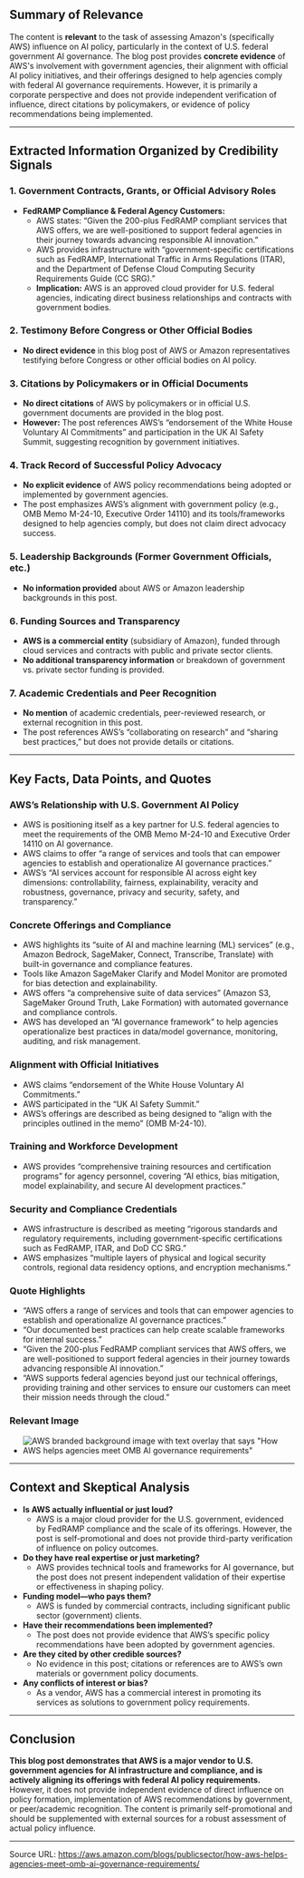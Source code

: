 ## Summary of Relevance

The content is **relevant** to the task of assessing Amazon's (specifically AWS) influence on AI policy, particularly in the context of U.S. federal government AI governance. The blog post provides **concrete evidence** of AWS's involvement with government agencies, their alignment with official AI policy initiatives, and their offerings designed to help agencies comply with federal AI governance requirements. However, it is primarily a corporate perspective and does not provide independent verification of influence, direct citations by policymakers, or evidence of policy recommendations being implemented.

---

## Extracted Information Organized by Credibility Signals

### 1. **Government Contracts, Grants, or Official Advisory Roles**
- **FedRAMP Compliance & Federal Agency Customers:**
  - AWS states: “Given the 200-plus FedRAMP compliant services that AWS offers, we are well-positioned to support federal agencies in their journey towards advancing responsible AI innovation.”
  - AWS provides infrastructure with “government-specific certifications such as FedRAMP, International Traffic in Arms Regulations (ITAR), and the Department of Defense Cloud Computing Security Requirements Guide (CC SRG).”
  - **Implication:** AWS is an approved cloud provider for U.S. federal agencies, indicating direct business relationships and contracts with government bodies.

### 2. **Testimony Before Congress or Other Official Bodies**
- **No direct evidence** in this blog post of AWS or Amazon representatives testifying before Congress or other official bodies on AI policy.

### 3. **Citations by Policymakers or in Official Documents**
- **No direct citations** of AWS by policymakers or in official U.S. government documents are provided in the blog post.
- **However:** The post references AWS’s “endorsement of the White House Voluntary AI Commitments” and participation in the UK AI Safety Summit, suggesting recognition by government initiatives.

### 4. **Track Record of Successful Policy Advocacy**
- **No explicit evidence** of AWS policy recommendations being adopted or implemented by government agencies.
- The post emphasizes AWS’s alignment with government policy (e.g., OMB Memo M-24-10, Executive Order 14110) and its tools/frameworks designed to help agencies comply, but does not claim direct advocacy success.

### 5. **Leadership Backgrounds (Former Government Officials, etc.)**
- **No information provided** about AWS or Amazon leadership backgrounds in this post.

### 6. **Funding Sources and Transparency**
- **AWS is a commercial entity** (subsidiary of Amazon), funded through cloud services and contracts with public and private sector clients.
- **No additional transparency information** or breakdown of government vs. private sector funding is provided.

### 7. **Academic Credentials and Peer Recognition**
- **No mention** of academic credentials, peer-reviewed research, or external recognition in this post.
- The post references AWS’s “collaborating on research” and “sharing best practices,” but does not provide details or citations.

---

## Key Facts, Data Points, and Quotes

### **AWS’s Relationship with U.S. Government AI Policy**
- AWS is positioning itself as a key partner for U.S. federal agencies to meet the requirements of the OMB Memo M-24-10 and Executive Order 14110 on AI governance.
- AWS claims to offer “a range of services and tools that can empower agencies to establish and operationalize AI governance practices.”
- AWS’s “AI services account for responsible AI across eight key dimensions: controllability, fairness, explainability, veracity and robustness, governance, privacy and security, safety, and transparency.”

### **Concrete Offerings and Compliance**
- AWS highlights its “suite of AI and machine learning (ML) services” (e.g., Amazon Bedrock, SageMaker, Connect, Transcribe, Translate) with built-in governance and compliance features.
- Tools like Amazon SageMaker Clarify and Model Monitor are promoted for bias detection and explainability.
- AWS offers “a comprehensive suite of data services” (Amazon S3, SageMaker Ground Truth, Lake Formation) with automated governance and compliance controls.
- AWS has developed an “AI governance framework” to help agencies operationalize best practices in data/model governance, monitoring, auditing, and risk management.

### **Alignment with Official Initiatives**
- AWS claims “endorsement of the White House Voluntary AI Commitments.”
- AWS participated in the “UK AI Safety Summit.”
- AWS’s offerings are described as being designed to “align with the principles outlined in the memo” (OMB M-24-10).

### **Training and Workforce Development**
- AWS provides “comprehensive training resources and certification programs” for agency personnel, covering “AI ethics, bias mitigation, model explainability, and secure AI development practices.”

### **Security and Compliance Credentials**
- AWS infrastructure is described as meeting “rigorous standards and regulatory requirements, including government-specific certifications such as FedRAMP, ITAR, and DoD CC SRG.”
- AWS emphasizes “multiple layers of physical and logical security controls, regional data residency options, and encryption mechanisms.”

### **Quote Highlights**
- “AWS offers a range of services and tools that can empower agencies to establish and operationalize AI governance practices.”
- “Our documented best practices can help create scalable frameworks for internal success.”
- “Given the 200-plus FedRAMP compliant services that AWS offers, we are well-positioned to support federal agencies in their journey towards advancing responsible AI innovation.”
- “AWS supports federal agencies beyond just our technical offerings, providing training and other services to ensure our customers can meet their mission needs through the cloud.”

### **Relevant Image**
- ![AWS branded background image with text overlay that says "How AWS helps agencies meet OMB AI governance requirements"](https://d2908q01vomqb2.cloudfront.net/9e6a55b6b4563e652a23be9d623ca5055c356940/2024/06/24/omb_AI_header.png)

---

## Context and Skeptical Analysis

- **Is AWS actually influential or just loud?**
  - AWS is a major cloud provider for the U.S. government, evidenced by FedRAMP compliance and the scale of its offerings. However, the post is self-promotional and does not provide third-party verification of influence on policy outcomes.
- **Do they have real expertise or just marketing?**
  - AWS provides technical tools and frameworks for AI governance, but the post does not present independent validation of their expertise or effectiveness in shaping policy.
- **Funding model—who pays them?**
  - AWS is funded by commercial contracts, including significant public sector (government) clients.
- **Have their recommendations been implemented?**
  - The post does not provide evidence that AWS’s specific policy recommendations have been adopted by government agencies.
- **Are they cited by other credible sources?**
  - No evidence in this post; citations or references are to AWS’s own materials or government policy documents.
- **Any conflicts of interest or bias?**
  - As a vendor, AWS has a commercial interest in promoting its services as solutions to government policy requirements.

---

## Conclusion

**This blog post demonstrates that AWS is a major vendor to U.S. government agencies for AI infrastructure and compliance, and is actively aligning its offerings with federal AI policy requirements.** However, it does not provide independent evidence of direct influence on policy formation, implementation of AWS recommendations by government, or peer/academic recognition. The content is primarily self-promotional and should be supplemented with external sources for a robust assessment of actual policy influence.

---

Source URL: https://aws.amazon.com/blogs/publicsector/how-aws-helps-agencies-meet-omb-ai-governance-requirements/